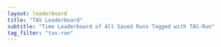 ```yaml
---
layout: leaderboard
title: "TAS Leaderboard"
subtitle: "Time Leaderboard of All Saved Runs Tagged with TAS-Run"
tag_filter: "tas-run"
---
```

